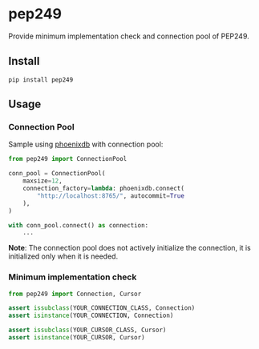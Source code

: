 # pep249

Provide minimum implementation check and connection pool of PEP249.

## Install

```
pip install pep249
```

## Usage

### Connection Pool

Sample using [phoenixdb](https://pypi.org/project/phoenixdb/) with connection pool:

```python
from pep249 import ConnectionPool

conn_pool = ConnectionPool(
    maxsize=12,
    connection_factory=lambda: phoenixdb.connect(
        "http://localhost:8765/", autocommit=True
    ),
)

with conn_pool.connect() as connection:
    ...
```

**Note**: The connection pool does not actively initialize the connection, it is initialized only when it is needed.

### Minimum implementation check

```python
from pep249 import Connection, Cursor

assert issubclass(YOUR_CONNECTION_CLASS, Connection)
assert isinstance(YOUR_CONNECTION, Connection)

assert issubclass(YOUR_CURSOR_CLASS, Cursor)
assert isinstance(YOUR_CURSOR, Cursor)
```
